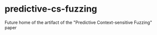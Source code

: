 # predictive-cs-fuzzing
Future home of the artifact of the "Predictive Context-sensitive Fuzzing" paper
